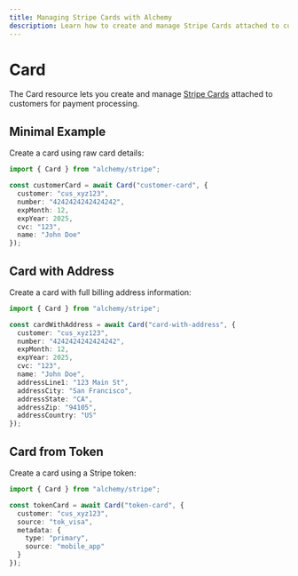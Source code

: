 ```yaml
---
title: Managing Stripe Cards with Alchemy
description: Learn how to create and manage Stripe Cards attached to customers using Alchemy.
---
```


# Card

The Card resource lets you create and manage [Stripe Cards](https://stripe.com/docs/api/cards) attached to customers for payment processing.

## Minimal Example

Create a card using raw card details:

```ts
import { Card } from "alchemy/stripe";

const customerCard = await Card("customer-card", {
  customer: "cus_xyz123",
  number: "4242424242424242",
  expMonth: 12,
  expYear: 2025,
  cvc: "123",
  name: "John Doe"
});
```

## Card with Address

Create a card with full billing address information:

```ts
import { Card } from "alchemy/stripe";

const cardWithAddress = await Card("card-with-address", {
  customer: "cus_xyz123",
  number: "4242424242424242",
  expMonth: 12,
  expYear: 2025,
  cvc: "123",
  name: "John Doe",
  addressLine1: "123 Main St",
  addressCity: "San Francisco",
  addressState: "CA",
  addressZip: "94105",
  addressCountry: "US"
});
```

## Card from Token

Create a card using a Stripe token:

```ts
import { Card } from "alchemy/stripe";

const tokenCard = await Card("token-card", {
  customer: "cus_xyz123",
  source: "tok_visa",
  metadata: {
    type: "primary",
    source: "mobile_app"
  }
});
```
